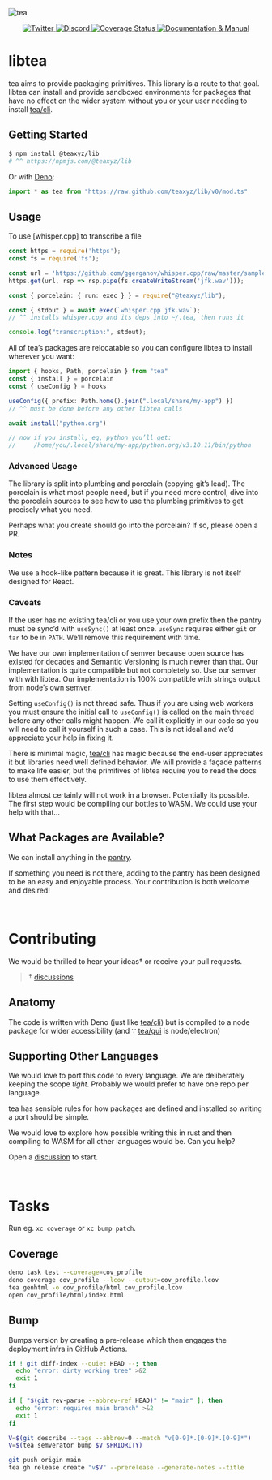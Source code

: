 ![tea](https://tea.xyz/banner.png)

<p align="center">
  <a href="https://twitter.com/teaxyz">
    <img src="https://img.shields.io/badge/-teaxyz-2675f5?logo=twitter&logoColor=fff" alt="Twitter" />
  </a>
  <a href="https://discord.tea.xyz">
    <img src="https://img.shields.io/discord/906608167901876256?label=discord&color=1bcf6f&logo=discord&logoColor=fff" alt="Discord" />
  </a>
  <a href='https://coveralls.io/github/teaxyz/lib?branch=main'>
    <img src='https://coveralls.io/repos/github/teaxyz/lib/badge.svg?branch=main' alt='Coverage Status' />
  </a>
  <a href="https://docs.tea.xyz">
    <img src="https://img.shields.io/badge/-docs-2675f5?logoColor=fff&color=ff00ff&logo=gitbook" alt="Documentation & Manual" />
  </a>
</p>


# libtea

tea aims to provide packaging primitives. This library is a route to that
goal. libtea can install and provide sandboxed environments for packages that
have no effect on the wider system without you or your user needing to install
[tea/cli].

## Getting Started

```sh
$ npm install @teaxyz/lib
# ^^ https://npmjs.com/@teaxyz/lib
```

Or with [Deno]:

```ts
import * as tea from "https://raw.github.com/teaxyz/lib/v0/mod.ts"
```

## Usage

To use [whisper.cpp] to transcribe a file

```ts
const https = require('https');
const fs = require('fs');

const url = 'https://github.com/ggerganov/whisper.cpp/raw/master/samples/jfk.wav';
https.get(url, rsp => rsp.pipe(fs.createWriteStream('jfk.wav')));

const { porcelain: { run: exec } } = require("@teaxyz/lib");

const { stdout } = await exec(`whisper.cpp jfk.wav`);
// ^^ installs whisper.cpp and its deps into ~/.tea, then runs it

console.log("transcription:", stdout);
```

All of tea’s packages are relocatable so you can configure libtea to install
wherever you want:

```ts
import { hooks, Path, porcelain } from "tea"
const { install } = porcelain
const { useConfig } = hooks

useConfig({ prefix: Path.home().join(".local/share/my-app") })
// ^^ must be done before any other libtea calls

await install("python.org")

// now if you install, eg, python you’ll get:
//     /home/you/.local/share/my-app/python.org/v3.10.11/bin/python
```

### Advanced Usage

The library is split into plumbing and porcelain (copying git’s lead).
The porcelain is what most people need, but if you need more control, dive
into the porcelain sources to see how to use the plumbing primitives to get
precisely what you need.

Perhaps what you create should go into the porcelain? If so, please open a PR.

### Notes

We use a hook-like pattern because it is great. This library is not itself
designed for React.

### Caveats

If the user has no existing tea/cli or you use your own prefix then the
pantry must be sync’d with `useSync()` at least once. `useSync` requires
either `git` or `tar` to be in `PATH`. We’ll remove this requirement with
time.

We have our own implementation of semver because open source has existed for
decades and Semantic Versioning is much newer than that. Our implementation is
quite compatible but not completely so. Use our semver with with libtea.
Our implementation is 100% compatible with strings output from node’s own
semver.

Setting `useConfig()` is not thread safe. Thus if you are using web workers
you must ensure the initial call to `useConfig()` is called on the main thread
before any other calls might happen. We call it explicitly in our code so you
will need to call it yourself in such a case. This is not ideal and we’d
appreciate your help in fixing it.

There is minimal magic, [tea/cli] has magic because the end-user appreciates
it but libraries need well defined behavior. We will provide a façade patterns
to make life easier, but the primitives of libtea require you to read the
docs to use them effectively.

libtea almost certainly will not work in a browser. Potentially its possible.
The first step would be compiling our bottles to WASM. We could use your help
with that…

## What Packages are Available?

We can install anything in the [pantry].

If something you need is not there, adding to the pantry has been designed to
be an easy and enjoyable process. Your contribution is both welcome and
desired!

&nbsp;


# Contributing

We would be thrilled to hear your ideas† or receive your pull requests.

> † [discussions][discussion]

## Anatomy

The code is written with Deno (just like [tea/cli]) but is compiled to a
node package for wider accessibility (and ∵ [tea/gui] is node/electron)

## Supporting Other Languages

We would love to port this code to every language. We are deliberately keeping
the scope *tight*. Probably we would prefer to have one repo per language.

tea has sensible rules for how packages are defined and installed so writing
a port should be simple.

We would love to explore how possible writing this in rust and then compiling
to WASM for all other languages would be. Can you help?

Open a [discussion] to start.

[discussion]: https://github.com/orgs/teaxyz/discussions
[tea/cli]: https://github.com/teaxyz/cli
[tea/gui]: https://github.com/teaxyz/gui
[Deno]: https://deno.land
[pantry]: https://github.com/teaxyz/pantry

&nbsp;


# Tasks

Run eg. `xc coverage` or `xc bump patch`.

## Coverage

```sh
deno task test --coverage=cov_profile
deno coverage cov_profile --lcov --output=cov_profile.lcov
tea genhtml -o cov_profile/html cov_profile.lcov
open cov_profile/html/index.html
```

## Bump

Bumps version by creating a pre-release which then engages the deployment
infra in GitHub Actions.

```sh
if ! git diff-index --quiet HEAD --; then
  echo "error: dirty working tree" >&2
  exit 1
fi

if [ "$(git rev-parse --abbrev-ref HEAD)" != "main" ]; then
  echo "error: requires main branch" >&2
  exit 1
fi

V=$(git describe --tags --abbrev=0 --match "v[0-9]*.[0-9]*.[0-9]*")
V=$(tea semverator bump $V $PRIORITY)

git push origin main
tea gh release create "v$V" --prerelease --generate-notes --title
```
